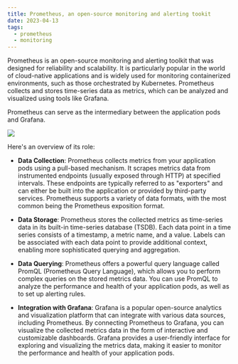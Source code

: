 ```yaml
---
title: Prometheus, an open-source monitoring and alerting tookit
date: 2023-04-13
tags:
  - prometheus
  - monitoring
---
```


Prometheus is an open-source monitoring and alerting toolkit that was designed for reliability and scalability. It is particularly popular in the world of cloud-native applications and is widely used for monitoring containerized environments, such as those orchestrated by Kubernetes. Prometheus collects and stores time-series data as metrics, which can be analyzed and visualized using tools like Grafana.

Prometheus can serve as the intermediary between the application pods and Grafana. 

![](https://s3.us-west-2.amazonaws.com/secure.notion-static.com/cc00c70b-eb95-494b-b2ac-79554507d101/Untitled.png?X-Amz-Algorithm=AWS4-HMAC-SHA256&X-Amz-Content-Sha256=UNSIGNED-PAYLOAD&X-Amz-Credential=AKIAT73L2G45EIPT3X45%2F20230502%2Fus-west-2%2Fs3%2Faws4_request&X-Amz-Date=20230502T012857Z&X-Amz-Expires=3600&X-Amz-Signature=ab3d8385042c489eaac81f9ea9c82add4c80102c32c119a0067901fb0f8c7b74&X-Amz-SignedHeaders=host&x-id=GetObject)

Here's an overview of its role:

- **Data Collection**: Prometheus collects metrics from your application pods using a pull-based mechanism. It scrapes metrics data from instrumented endpoints (usually exposed through HTTP) at specified intervals. These endpoints are typically referred to as "exporters" and can either be built into the application or provided by third-party services. Prometheus supports a variety of data formats, with the most common being the Prometheus exposition format.

- **Data Storage**: Prometheus stores the collected metrics as time-series data in its built-in time-series database (TSDB). Each data point in a time series consists of a timestamp, a metric name, and a value. Labels can be associated with each data point to provide additional context, enabling more sophisticated querying and aggregation.

- **Data Querying**: Prometheus offers a powerful query language called PromQL (Prometheus Query Language), which allows you to perform complex queries on the stored metrics data. You can use PromQL to analyze the performance and health of your application pods, as well as to set up alerting rules.

- **Integration with Grafana**: Grafana is a popular open-source analytics and visualization platform that can integrate with various data sources, including Prometheus. By connecting Prometheus to Grafana, you can visualize the collected metrics data in the form of interactive and customizable dashboards. Grafana provides a user-friendly interface for exploring and visualizing the metrics data, making it easier to monitor the performance and health of your application pods.

